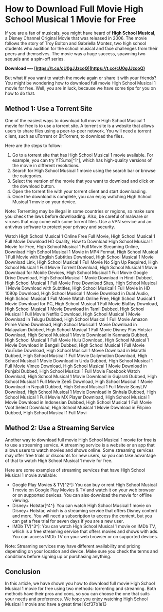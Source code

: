 
 
# How to Download Full Movie High School Musical 1 Movie for Free
 
If you are a fan of musicals, you might have heard of **High School Musical**, a Disney Channel Original Movie that was released in 2006. The movie follows the story of Troy Bolton and Gabriella Montez, two high school students who audition for the school musical and face challenges from their peers and themselves. The movie was a huge success, spawning two sequels and a spin-off series.
 
**Download ••• [https://t.co/cU0gJJzcoQ](https://t.co/cU0gJJzcoQ)**


 
But what if you want to watch the movie again or share it with your friends? You might be wondering how to download full movie High School Musical 1 movie for free. Well, you are in luck, because we have some tips for you on how to do that.
 
## Method 1: Use a Torrent Site
 
One of the easiest ways to download full movie High School Musical 1 movie for free is to use a torrent site. A torrent site is a website that allows users to share files using a peer-to-peer network. You will need a torrent client, such as uTorrent or BitTorrent, to download the files.
 
Here are the steps to follow:
 
1. Go to a torrent site that has High School Musical 1 movie available. For example, you can try YTS.mx[^1^], which has high-quality versions of the movie in different resolutions.
2. Search for High School Musical 1 movie using the search bar or browse the categories.
3. Select the version of the movie that you want to download and click on the download button.
4. Open the torrent file with your torrent client and start downloading.
5. Once the download is complete, you can enjoy watching High School Musical 1 movie on your device.

Note: Torrenting may be illegal in some countries or regions, so make sure you check the laws before downloading. Also, be careful of malware or viruses that may come with some torrent files. Use a VPN service and an antivirus software to protect your privacy and security.
 
Watch High School Musical 1 Online Free Full Movie,  High School Musical 1 Full Movie Download HD Quality,  How to Download High School Musical 1 Movie for Free,  High School Musical 1 Full Movie Streaming Online,  Download High School Musical 1 Movie in MP4 Format,  High School Musical 1 Full Movie with English Subtitles Download,  High School Musical 1 Movie Download Link,  High School Musical 1 Full Movie No Sign Up Required,  High School Musical 1 Full Movie Torrent Download,  High School Musical 1 Movie Download for Mobile Devices,  High School Musical 1 Full Movie Google Drive Download,  High School Musical 1 Movie Download in Hindi Dubbed,  High School Musical 1 Full Movie Free Download Sites,  High School Musical 1 Movie Download with Subtitles,  High School Musical 1 Full Movie in HD 1080p Download,  High School Musical 1 Movie Download in Dual Audio,  High School Musical 1 Full Movie Watch Online Free,  High School Musical 1 Movie Download for PC,  High School Musical 1 Full Movie BluRay Download,  High School Musical 1 Movie Download in Tamil Dubbed,  High School Musical 1 Full Movie Netflix Download,  High School Musical 1 Movie Download in Telugu Dubbed,  High School Musical 1 Full Movie Amazon Prime Video Download,  High School Musical 1 Movie Download in Malayalam Dubbed,  High School Musical 1 Full Movie Disney Plus Hotstar Download,  High School Musical 1 Movie Download in Kannada Dubbed,  High School Musical 1 Full Movie Hulu Download,  High School Musical 1 Movie Download in Bengali Dubbed,  High School Musical 1 Full Movie YouTube Download,  High School Musical 1 Movie Download in Marathi Dubbed,  High School Musical 1 Full Movie Dailymotion Download,  High School Musical 1 Movie Download in Urdu Dubbed,  High School Musical 1 Full Movie Vimeo Download,  High School Musical 1 Movie Download in Punjabi Dubbed,  High School Musical 1 Full Movie Facebook Watch Download,  High School Musical 1 Movie Download in Gujarati Dubbed,  High School Musical 1 Full Movie Zee5 Download,  High School Musical 1 Movie Download in Nepali Dubbed,  High School Musical 1 Full Movie SonyLIV Download,  High School Musical 1 Movie Download in Sinhala Dubbed,  High School Musical 1 Full Movie MX Player Download,  High School Musical 1 Movie Download in Indonesian Dubbed,  High School Musical 1 Full Movie Voot Select Download,  High School Musical 1 Movie Download in Filipino Dubbed,  High School Musical 1 Full Movi
 
## Method 2: Use a Streaming Service
 
Another way to download full movie High School Musical 1 movie for free is to use a streaming service. A streaming service is a website or an app that allows users to watch movies and shows online. Some streaming services may offer free trials or discounts for new users, so you can take advantage of that to watch High School Musical 1 movie for free.
 
Here are some examples of streaming services that have High School Musical 1 movie available:

- Google Play Movies & TV[^2^]: You can buy or rent High School Musical 1 movie on Google Play Movies & TV and watch it on your web browser or on supported devices. You can also download the movie for offline viewing.
- Disney+ Hotstar[^4^]: You can watch High School Musical 1 movie on Disney+ Hotstar, which is a streaming service that offers Disney content and more. You will need a subscription to access the content, but you can get a free trial for seven days if you are a new user.
- IMDb TV[^3^]: You can watch High School Musical 1 movie on IMDb TV, which is a free streaming service that offers movies and shows with ads. You can access IMDb TV on your web browser or on supported devices.

Note: Streaming services may have different availability and pricing depending on your location and device. Make sure you check the terms and conditions before signing up or purchasing anything.
 
## Conclusion
 
In this article, we have shown you how to download full movie High School Musical 1 movie for free using two methods: torrenting and streaming. Both methods have their pros and cons, so you can choose the one that suits your needs and preferences. We hope you enjoy watching High School Musical 1 movie and have a great time!
 8cf37b1e13
 
